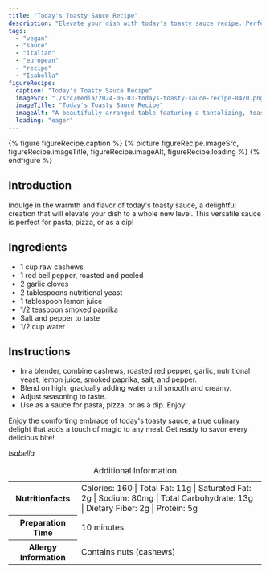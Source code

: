 ```yaml
---
title: "Today's Toasty Sauce Recipe"
description: "Elevate your dish with today's toasty sauce recipe. Perfect for pasta, pizza, or as a dip. A vegan, Italian-inspired creation by Isabella."
tags:
  - "vegan"
  - "sauce"
  - "italian"
  - "european"
  - "recipe"
  - "Isabella"
figureRecipe: 
  caption: "Today's Toasty Sauce Recipe"
  imageSrc: "./src/media/2024-06-03-todays-toasty-sauce-recipe-8470.png"
  imageTitle: "Today's Toasty Sauce Recipe"
  imageAlt: "A beautifully arranged table featuring a tantalizing, toasty sauce as the star, set in a serene dining ambiance."
  loading: "eager"
---
```


{% figure figureRecipe.caption %}
{% picture figureRecipe.imageSrc, figureRecipe.imageTitle, figureRecipe.imageAlt, figureRecipe.loading %}
{% endfigure %}

## Introduction

Indulge in the warmth and flavor of today's toasty sauce, a delightful creation that will elevate your dish to a whole new level. This versatile sauce is perfect for pasta, pizza, or as a dip!

## Ingredients

- 1 cup raw cashews
- 1 red bell pepper, roasted and peeled
- 2 garlic cloves
- 2 tablespoons nutritional yeast
- 1 tablespoon lemon juice
- 1/2 teaspoon smoked paprika
- Salt and pepper to taste
- 1/2 cup water

## Instructions

- In a blender, combine cashews, roasted red pepper, garlic, nutritional yeast, lemon juice, smoked paprika, salt, and pepper.
- Blend on high, gradually adding water until smooth and creamy.
- Adjust seasoning to taste.
- Use as a sauce for pasta, pizza, or as a dip. Enjoy!

Enjoy the comforting embrace of today's toasty sauce, a true culinary delight that adds a touch of magic to any meal. Get ready to savor every delicious bite!

*Isabella*

<table><caption class='sr-only'>Additional Information</caption><tr><th>Nutritionfacts</th><td>Calories: 160 | Total Fat: 11g | Saturated Fat: 2g | Sodium: 80mg | Total Carbohydrate: 13g | Dietary Fiber: 2g | Protein: 5g&nbsp;</td></tr><tr><th>Preparation Time</th><td>10 minutes&nbsp;</td></tr><tr><th>Allergy Information</th><td>Contains nuts (cashews)&nbsp;</td></tr></table>

